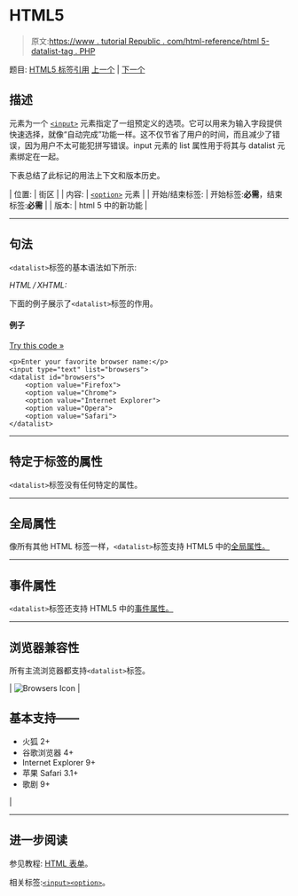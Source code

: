 # HTML5 <datalist>标签</datalist>

> 原文:[https://www . tutorial Republic . com/html-reference/html 5-datalist-tag . PHP](https://www.tutorialrepublic.com/html-reference/html5-datalist-tag.php)

题目: [HTML5 标签引用](html5-tags.php) [上一个](html5-data-tag.php) | [下一个](html-dd-tag.php)

## 描述

元素为一个 [`<input>`](html-input-tag.php) 元素指定了一组预定义的选项。它可以用来为输入字段提供快速选择，就像“自动完成”功能一样。这不仅节省了用户的时间，而且减少了错误，因为用户不太可能犯拼写错误。input 元素的 list 属性用于将其与 datalist 元素绑定在一起。

下表总结了此标记的用法上下文和版本历史。

| 位置: | 街区 |
| 内容: | [`<option>`](#) 元素 |
| 开始/结束标签: | 开始标签:**必需**，结束标签:**必需** |
| 版本: | html 5 中的新功能 |

* * *

## 句法

`<datalist>`标签的基本语法如下所示:

*HTML / XHTML:* <datalist> ... </datalist>

下面的例子展示了`<datalist>`标签的作用。

#### 例子

[Try this code »](../codelab.php?topic=html5&file=datalist-tag "Try this code using online Editor")

```
<p>Enter your favorite browser name:</p>
<input type="text" list="browsers">
<datalist id="browsers">
    <option value="Firefox">
    <option value="Chrome">    
    <option value="Internet Explorer">
    <option value="Opera">
    <option value="Safari">
</datalist>
```

* * *

## 特定于标签的属性

`<datalist>`标签没有任何特定的属性。

* * *

## 全局属性

像所有其他 HTML 标签一样，`<datalist>`标签支持 HTML5 中的[全局属性。](html5-global-attributes.php)

* * *

## 事件属性

`<datalist>`标签还支持 HTML5 中的[事件属性。](html5-event-attributes.php)

* * *

## 浏览器兼容性

所有主流浏览器都支持`<datalist>`标签。

| ![Browsers Icon](../Images/e9331123c77668c1832e541c2fca1002.png) | 

## 基本支持——

*   火狐 2+
*   谷歌浏览器 4+
*   Internet Explorer 9+
*   苹果 Safari 3.1+
*   歌剧 9+

 |

* * *

## 进一步阅读

参见教程: [HTML 表单](/html-tutorial/html-forms.php)。

相关标签:[`<input>`](html-input-tag.php)[`<option>`](html-option-tag.php)。